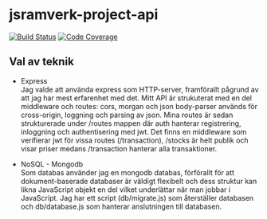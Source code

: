 # jsramverk-project-api

[![Build Status](https://scrutinizer-ci.com/g/Toddez/jsramverk-project-api/badges/build.png?b=main)](https://scrutinizer-ci.com/g/Toddez/jsramverk-project-api/build-status/main)
[![Code Coverage](https://scrutinizer-ci.com/g/Toddez/jsramverk-project-api/badges/coverage.png?b=main)](https://scrutinizer-ci.com/g/Toddez/jsramverk-project-api/?branch=main)

## Val av teknik
- Express  
Jag valde att använda express som HTTP-server, framförallt pågrund av att jag har mest erfarenhet med det. Mitt API är strukuterat med en del middleware och routes: cors, morgan och json body-parser används för cross-origin, loggning och parsing av json. Mina routes är sedan strukturerade under /routes mappen där auth hanterar registrering, inloggning och authentisering med jwt. Det finns en middleware som verifierar jwt för vissa routes (/transaction), /stocks är helt publik och visar priser medans /transaction hanterar alla transaktioner.

- NoSQL - Mongodb  
Som databas använder jag en mongodb databas, förförallt för att dokument-baserade databaser är väldigt flexibelt och dess struktur kan likna JavaScript objekt en del vilket underlättar när man jobbar i JavaScript. Jag har ett script (db/migrate.js) som återställer databasen och db/database.js som hanterar anslutningen till databasen.
